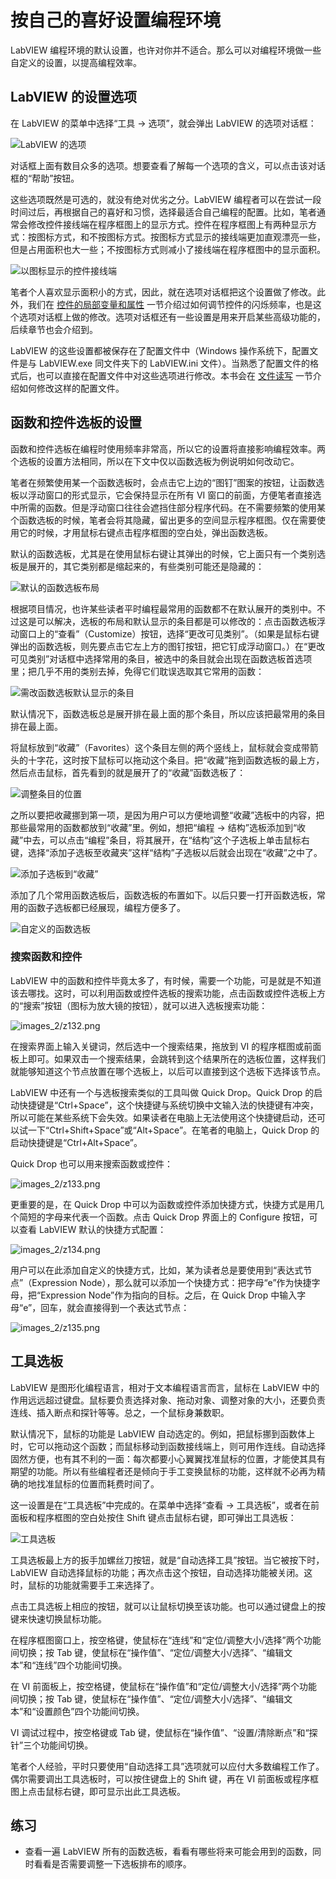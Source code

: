 # 按自己的喜好设置编程环境

LabVIEW 编程环境的默认设置，也许对你并不适合。那么可以对编程环境做一些自定义的设置，以提高编程效率。

## LabVIEW 的设置选项

在 LabVIEW 的菜单中选择“工具 -\> 选项”，就会弹出 LabVIEW 的选项对话框：

![](images/image54.png "LabVIEW 的选项")

对话框上面有数目众多的选项。想要查看了解每一个选项的含义，可以点击该对话框的“帮助”按钮。

这些选项既然是可选的，就没有绝对优劣之分。LabVIEW 编程者可以在尝试一段时间过后，再根据自己的喜好和习惯，选择最适合自己编程的配置。比如，笔者通常会修改控件接线端在程序框图上的显示方式。控件在程序框图上有两种显示方式：按图标方式，和不按图标方式。按图标方式显示的接线端更加直观漂亮一些，但是占用面积也大一些；不按图标方式则减小了接线端在程序框图中的显示面积。

![](images/image55.png "以图标显示的控件接线端")

笔者个人喜欢显示面积小的方式，因此，就在选项对话框把这个设置做了修改。此外，我们在 [控件的局部变量和属性](data_and_controls) 一节介绍过如何调节控件的闪烁频率，也是这个选项对话框上做的修改。选项对话框还有一些设置是用来开启某些高级功能的，后续章节也会介绍到。

LabVIEW 的这些设置都被保存在了配置文件中（Windows 操作系统下，配置文件是与 LabVIEW.exe 同文件夹下的 LabVIEW.ini 文件）。当熟悉了配置文件的格式后，也可以直接在配置文件中对这些选项进行修改。本书会在 [文件读写](pattern_file) 一节介绍如何修改这样的配置文件。

## 函数和控件选板的设置

函数和控件选板在编程时使用频率非常高，所以它的设置将直接影响编程效率。两个选板的设置方法相同，所以在下文中仅以函数选板为例说明如何改动它。

笔者在频繁使用某一个函数选板时，会点击它上边的“图钉”图案的按钮，让函数选板以浮动窗口的形式显示，它会保持显示在所有 VI 窗口的前面，方便笔者直接选中所需的函数。但是浮动窗口往往会遮挡住部分程序代码。在不需要频繁的使用某个函数选板的时候，笔者会将其隐藏，留出更多的空间显示程序框图。仅在需要使用它的时候，才用鼠标右键点击程序框图的空白处，弹出函数选板。

默认的函数选板，尤其是在使用鼠标右键让其弹出的时候，它上面只有一个类别选板是展开的，其它类别都是缩起来的，有些类别可能还是隐藏的：

![](images/image56.png "默认的函数选板布局")

根据项目情况，也许某些读者平时编程最常用的函数都不在默认展开的类别中。不过这是可以解决，选板的布局和默认显示的条目都是可以修改的：点击函数选板浮动窗口上的“查看”（Customize）按钮，选择“更改可见类别”。（如果是鼠标右键弹出的函数选板，则先要点击它左上方的图钉按钮，把它钉成浮动窗口。）在“更改可见类别”对话框中选择常用的条目，被选中的条目就会出现在函数选板首选项里；把几乎不用的类别去掉，免得它们耽误选取其它常用的函数：

![](images/image57.png "需改函数选板默认显示的条目")


默认情况下，函数选板总是展开排在最上面的那个条目，所以应该把最常用的条目排在最上面。

将鼠标放到“收藏”（Favorites）这个条目左侧的两个竖线上，鼠标就会变成带箭头的十字花，这时按下鼠标可以拖动这个条目。把“收藏”拖到函数选板的最上方，然后点击鼠标，首先看到的就是展开了的“收藏”函数选板了：

![](images/image58.png "调整条目的位置")

之所以要把收藏挪到第一项，是因为用户可以方便地调整“收藏”选板中的内容，把那些最常用的函数都放到“收藏”里。例如，想把“编程 -\> 结构”选板添加到“收藏”中去，可以点击“编程”条目，将其展开，在“结构”这个子选板上单击鼠标右键，选择“添加子选板至收藏夹”这样“结构”子选板以后就会出现在“收藏”之中了。

![](images/image59.png "添加子选板到“收藏”")

添加了几个常用函数选板后，函数选板的布置如下。以后只要一打开函数选板，常用的函数子选板都已经展现，编程方便多了。

![](images/image60.png "自定义的函数选板")


### 搜索函数和控件

LabVIEW 中的函数和控件毕竟太多了，有时候，需要一个功能，可是就是不知道该去哪找。这时，可以利用函数或控件选板的搜索功能，点击函数或控件选板上方的“搜索”按钮（图标为放大镜的按钮），就可以进入选板搜索功能：

![images_2/z132.png](images_2/z132.png "搜索选板")

在搜索界面上输入关键词，然后选中一个搜索结果，拖放到 VI 的程序框图或前面板上即可。如果双击一个搜索结果，会跳转到这个结果所在的选板位置，这样我们就能够知道这个节点放置在哪个选板上，以后可以直接到这个选板下选择该节点。

LabVIEW 中还有一个与选板搜索类似的工具叫做 Quick Drop。Quick Drop 的启动快捷键是“Ctrl+Space”，这个快捷键与系统切换中文输入法的快捷键有冲突，所以可能在某些系统下会失效。如果读者在电脑上无法使用这个快捷键启动，还可以试一下“Ctrl+Shift+Space”或“Alt+Space”。在笔者的电脑上，Quick Drop 的启动快捷键是“Ctrl+Alt+Space”。

Quick Drop 也可以用来搜索函数或控件：

![images_2/z133.png](images_2/z133.png "Quick Drop")

更重要的是，在 Quick Drop 中可以为函数或控件添加快捷方式，快捷方式是用几个简短的字母来代表一个函数。点击 Quick Drop 界面上的 Configure 按钮，可以查看 LabVIEW 默认的快捷方式配置：

![images_2/z134.png](images_2/z134.png "Quick Drop 配置")

用户可以在此添加自定义的快捷方式，比如，某为读者总是要使用到“表达式节点”（Expression Node），那么就可以添加一个快捷方式：把字母“e”作为快捷字母，把“Expression Node”作为指向的目标。之后，在 Quick Drop 中输入字母“e”，回车，就会直接得到一个表达式节点：

![images_2/z135.png](images_2/z135.png "Quick Drop 快捷键")


## 工具选板

LabVIEW 是图形化编程语言，相对于文本编程语言而言，鼠标在 LabVIEW 中的作用远远超过键盘。鼠标要负责选择对象、拖动对象、调整对象的大小，还要负责连线、插入断点和探针等等。总之，一个鼠标身兼数职。

默认情况下，鼠标的功能是 LabVIEW 自动选定的。例如，把鼠标挪到函数体上时，它可以拖动这个函数；而鼠标移动到函数接线端上，则可用作连线。自动选择固然方便，也有其不利的一面：每次都要小心翼翼找准鼠标的位置，才能使其具有期望的功能。所以有些编程者还是倾向于手工变换鼠标的功能，这样就不必再为精确的地找准鼠标的位置而耗费时间了。

这一设置是在“工具选板”中完成的。在菜单中选择“查看 -\> 工具选板”，或者在前面板和程序框图的空白处按住 Shift 键点击鼠标右键，即可弹出工具选板：

![](images/image61.png "工具选板")

工具选板最上方的扳手加螺丝刀按钮，就是“自动选择工具”按钮。当它被按下时，LabVIEW 自动选择鼠标的功能；再次点击这个按钮，自动选择功能被关闭。这时，鼠标的功能就需要手工来选择了。

点击工具选板上相应的按钮，就可以让鼠标切换至该功能。也可以通过键盘上的按键来快速切换鼠标功能。

在程序框图窗口上，按空格键，使鼠标在“连线”和“定位/调整大小/选择”两个功能间切换；按 Tab 键，使鼠标在“操作值”、“定位/调整大小/选择”、“编辑文本”和“连线”四个功能间切换。

在 VI 前面板上，按空格键，使鼠标在“操作值”和“定位/调整大小/选择”两个功能间切换；按 Tab 键，使鼠标在“操作值”、“定位/调整大小/选择”、“编辑文本”和“设置颜色”四个功能间切换。

VI 调试过程中，按空格键或 Tab 键，使鼠标在“操作值”、“设置/清除断点”和“探针”三个功能间切换。

笔者个人经验，平时只要使用“自动选择工具”选项就可以应付大多数编程工作了。偶尔需要调出工具选板时，可以按住键盘上的 Shift 键，再在 VI 前面板或程序框图上点击鼠标右键，即可显示出此工具选板。

## 练习

* 查看一遍 LabVIEW 所有的函数选板，看看有哪些将来可能会用到的函数，同时看看是否需要调整一下选板排布的顺序。